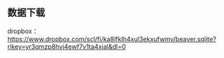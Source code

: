 ## 数据下载
dropbox：https://www.dropbox.com/scl/fi/ka8lfklh4xul3ekxufwmv/beaver.sqlite?rlkey=yr3qmzp8hvj4ewf7v1ta4xjal&dl=0
